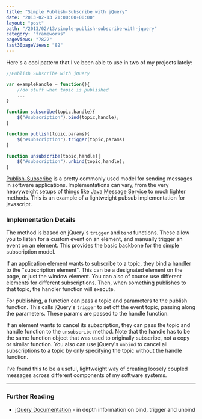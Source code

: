 ```yaml
---
title: "Simple Publish-Subscribe with jQuery"
date: "2013-02-13 21:00:00+00:00"
layout: "post"
path: "/2013/02/13/simple-publish-subscribe-with-jquery"
category: "frameworks"
pageViews: "7822"
last30pageViews: "82"
---
```


Here's a cool pattern that I've been able to use in two of my projects lately:

```javascript
//Publish Subscribe with jQuery

var exampleHandle = function(){
	//do stuff when topic is published
	...
}

function subscribe(topic,handle){
    $("#subscription").bind(topic,handle);
}

function publish(topic,params){
	$("#subscription").trigger(topic,params)
}

function unsubscribe(topic,handle){
    $("#subscription").unbind(topic,handle);
}

```

[Publish-Subscribe][pubsub] is a pretty commonly used model for sending messages in software applications.  Implementations can vary, from the very heavyweight setups of things like [Java Message Service][jms] to much lighter methods.  This is an example of a lightweight pubsub implementation for javascript.

### Implementation Details

The method is based on jQuery's `trigger` and `bind` functions.  These allow you to listen for a custom event on an element, and manually trigger an event on an element.  This provides the basic backbone for the simple subscription model.


If an application element wants to subscribe to a topic, they bind a handler to the "subscription element".  This can be a designated element on the page, or just the window element.  You can also of course use different elements for different subscriptions.  Then, when something publishes to that topic, the handler function will execute.

For publishing, a function can pass a topic and parameters to the publish function.  This calls jQuery's `trigger` to set off the event topic, passing along the parameters.  These params are passed to the handle function.

If an element wants to cancel its subscription, they can pass the topic and handle function to the `unsubscribe` method. Note that the handle has to be the same function object that was used to originally subscribe, not a copy or similar function.  You also can use jQuery's `unbind` to cancel all subscriptions to a topic by only specifying the topic without the handle function.

I've found this to be a useful, lightweight way of creating loosely coupled messages across different components of my software systems.


---

### Further Reading

- [jQuery Documentation][jquery] - in depth information on bind, trigger and unbind


[pubsub]: http://en.wikipedia.org/wiki/Publish%E2%80%93subscribe_pattern
[jms]: http://en.wikipedia.org/wiki/Java_Message_Service
[jquery]: http://api.jquery.com/category/events/event-handler-attachment/
